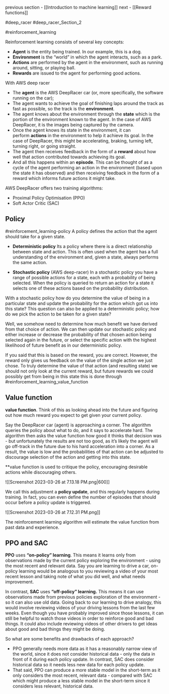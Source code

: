 
previous section - [[Introduction to machine learning]]
next - [[Reward functions]]


#deep_racer
#deep_racer_Section_2

#reinforcement_learning 

Reinforcement learning consists of several key concepts:

-   **Agent** is the entity being trained. In our example, this is a dog.
-   **Environment** is the “world” in which the agent interacts, such as a park.
-   **Actions** are performed by the agent in the environment, such as running around, sitting, or playing ball.
-   **Rewards** are issued to the agent for performing good actions.

With AWS deep racer 


-   The **agent** is the AWS DeepRacer car (or, more specifically, the software running on the car);
-   The agent wants to achieve the goal of finishing laps around the track as fast as possible, so the track is the **environment**.
-   The agent knows about the environment through the **state** which is the portion of the environment known to the agent. In the case of AWS DeepRacer, it is the images being captured by the camera.
-   Once the agent knows its state in the environment, it can perform **actions** in the environment to help it achieve its goal. In the case of DeepRacer, this might be accelerating, braking, turning left, turning right, or going straight.
-   The agent then receives feedback in the form of a **reward** about how well that action contributed towards achieving its goal.
-   And all this happens within an **episode**. This can be thought of as a cycle of the agent performing an action in the environment (based upon the state it has observed) and then receiving feedback in the form of a reward which informs future actions it might take.

AWS DeepRacer offers two training algorithms:

-   Proximal Policy Optimisation (PPO)
-   Soft Actor Critic (SAC)

## Policy 
#reinforcement_learning-policy 
A policy defines the action that the agent should take for a given state.

- **Deterministic policy**
Its a policy where there is a direct relationship between state and action. This is often used when the agent has a full understanding of the environment and, given a state, always performs the same action.

- **Stochastic policy** (AWS deep-racer)
In a stochastic policy you have a range of possible actions for a state, each with a probability of being selected. When the policy is queried to return an action for a state it selects one of these actions based on the probability distribution.

With a stochastic policy how do you determine the value of being in a particular state and update the probability for the action which got us into this state? This question can also be applied to a deterministic policy; how do we pick the action to be taken for a given state?  
  
Well, we somehow need to determine how much benefit we have derived from that choice of action. We can then update our stochastic policy and either increase or decrease the probability of that chosen action being selected again in the future, or select the specific action with the highest likelihood of future benefit as in our deterministic policy.  
  
If you said that this is based on the reward, you are correct. However, the reward only gives us feedback on the value of the single action we just chose. To truly determine the value of that action (and resulting state) we should not only look at the current reward, but future rewards we could possibly get from being in this state this is done through #reinforcement_learning_value_function

## Value function 

**value function**. Think of this as looking ahead into the future and figuring out how much reward you expect to get given your current policy.

Say the DeepRacer car (agent) is approaching a corner. The algorithm queries the policy about what to do, and it says to accelerate hard. The algorithm then asks the value function how good it thinks that decision was - but unfortunately the results are not too good, as it’s likely the agent will go off-track in the future due to his hard acceleration into a corner. As a result, the value is low and the probabilities of that action can be adjusted to discourage selection of the action and getting into this state.

**value function is used to critique the policy, encouraging desirable actions while discouraging others.

![[Screenshot 2023-03-26 at 7.13.18 PM.png|600]]

We call this adjustment a **policy update**, and this regularly happens during training. In fact, you can even define the number of episodes that should occur before a policy update is triggered.

![[Screenshot 2023-03-26 at 7.12.31 PM.png]]

The reinforcement learning algorithm will estimate the value function from past data and experience.

## PPO and SAC

**PPO** uses **“on-policy” learning**. This means it learns only from observations made by the current policy exploring the environment - using the most recent and relevant data. Say you are learning to drive a car, on-policy learning would be analogous to you reviewing a video of your most recent lesson and taking note of what you did well, and what needs improvement.

In contrast, **SAC** uses **“off-policy” learning.** This means it can use observations made from previous policies exploration of the environment - so it can also use old data. Going back to our learning to drive analogy, this would involve reviewing videos of your driving lessons from the last few weeks. Even though you have probably improved since those lessons, it can still be helpful to watch those videos in order to reinforce good and bad things. It could also include reviewing videos of other drivers to get ideas about good and bad things they might be doing.
  
So what are some benefits and drawbacks of each approach?

-   PPO generally needs more data as it has a reasonably narrow view of the world, since it does not consider historical data - only the data in front of it during each policy update. In contrast, SAC does consider historical data so it needs less new data for each policy update.
-   That said, PPO can produce a more stable model in the short-term as it only considers the most recent, relevant data - compared with SAC which might produce a less stable model in the short-term since it considers less relevant, historical data.